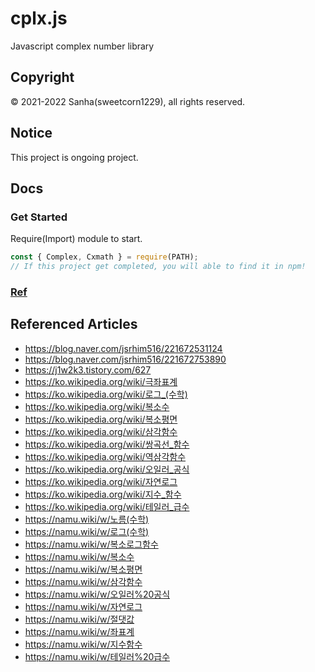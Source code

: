 # cplx.js
Javascript complex number library

## Copyright
© 2021-2022 Sanha(sweetcorn1229), all rights reserved.

## Notice
This project is ongoing project.

## Docs

### Get Started
Require(Import) module to start.
```javascript
const { Complex, Cxmath } = require(PATH);
// If this project get completed, you will able to find it in npm!
```

### [Ref](https://github.com/sweetcorn1229/cplx.js/blob/main/reference.md)

## Referenced Articles

- https://blog.naver.com/jsrhim516/221672531124
- https://blog.naver.com/jsrhim516/221672753890
- https://j1w2k3.tistory.com/627
- https://ko.wikipedia.org/wiki/극좌표계
- https://ko.wikipedia.org/wiki/로그_(수학)
- https://ko.wikipedia.org/wiki/복소수
- https://ko.wikipedia.org/wiki/복소평면
- https://ko.wikipedia.org/wiki/삼각함수
- https://ko.wikipedia.org/wiki/쌍곡선_함수
- https://ko.wikipedia.org/wiki/역삼각함수
- https://ko.wikipedia.org/wiki/오일러_공식
- https://ko.wikipedia.org/wiki/자연로그
- https://ko.wikipedia.org/wiki/지수_함수
- https://ko.wikipedia.org/wiki/테일러_급수
- https://namu.wiki/w/노름(수학)
- https://namu.wiki/w/로그(수학)
- https://namu.wiki/w/복소로그함수
- https://namu.wiki/w/복소수
- https://namu.wiki/w/복소평면
- https://namu.wiki/w/삼각함수
- https://namu.wiki/w/오일러%20공식
- https://namu.wiki/w/자연로그
- https://namu.wiki/w/절댓값
- https://namu.wiki/w/좌표계
- https://namu.wiki/w/지수함수
- https://namu.wiki/w/테일러%20급수
